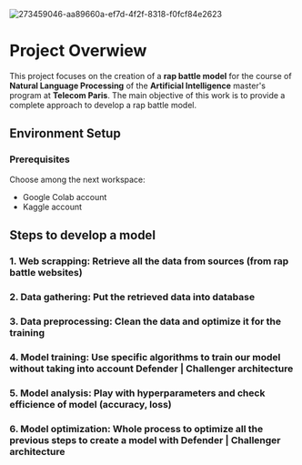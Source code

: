 ![273459046-aa89660a-ef7d-4f2f-8318-f0fcf84e2623](https://github.com/jaimeMontea/MS_IA_NLP/assets/45881846/9b53a14e-cc23-4425-ae88-78be681b3275)

# Project Overwiew

This project focuses on the creation of a __rap battle model__ for the course of __Natural Language Processing__ of the  __Artificial Intelligence__ master's program at  __Telecom Paris__. The main objective of this work is to provide a complete approach to develop a rap battle model.

## Environment Setup

### Prerequisites

Choose among the next workspace:

- Google Colab account
- Kaggle account

## Steps to develop a model

### 1. Web scrapping: Retrieve all the data from sources (from rap battle websites)

### 2. Data gathering: Put the retrieved data into database

### 3. Data preprocessing: Clean the data and optimize it for the training

### 4. Model training: Use specific algorithms to train our model without taking into account Defender | Challenger architecture

### 5. Model analysis: Play with hyperparameters and check efficience of model (accuracy, loss)

### 6. Model optimization: Whole process to optimize all the previous steps to create a model with Defender | Challenger architecture
